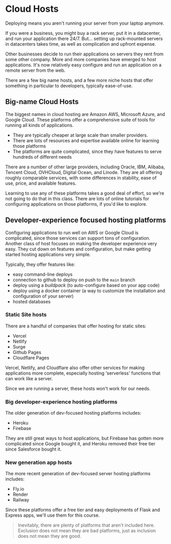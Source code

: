 # Cloud Hosts

Deploying means you aren't running your server from your laptop anymore.

If you were a business, you might buy a rack server, put it in a datacenter, and run your application there 24/7. But... setting up rack-mounted servers in datacenters takes time, as well as complication and upfront expense.

Other businesses decide to run their applications on servers they rent from some other company. More and more companies have emerged to _host_ applications. It's now relatively easy configure and run an application on a remote server from the web.

There are a few big name hosts, and a few more niche hosts that offer something in particular to developers, typically ease-of-use.

## Big-name Cloud Hosts

The biggest names in cloud hosting are Amazon AWS, Microsoft Azure, and Google Cloud. These platforms offer a comprehensive suite of tools for running all kinds of applications.

- They are typically cheaper at large scale than smaller providers.
- There are lots of resources and expertise available online for learning those platforms
- The platforms are quite complicated, since they have features to serve hundreds of different needs

There are a number of other large providers, including Oracle, IBM, Alibaba, Tencent Cloud, OVHCloud, Digital Ocean, and Linode. They are all offering roughly comparable services, with some differences in stability, ease of use, price, and available features.

Learning to use any of these platforms takes a good deal of effort, so we're not going to do that in this class. There are lots of online tutorials for configuring applications on those platforms, if you'd like to explore.

## Developer-experience focused hosting platforms

Configuring applications to run well on AWS or Google Cloud is complicated, since those services can support tons of configuration. Another class of host focuses on making the developer experience very easy. They cut down on features and configuration, but make getting started hosting applications very simple.

Typically, they offer features like:
- easy command-line deploys
- connection to github to deploy on push to the `main` branch
- deploy using a _buildpack_ (to auto-configure based on your app code)
- deploy using a docker container (a way to customize the installation and configuration of your server)
- hosted databases

### Static Site hosts

There are a handful of companies that offer hosting for static sites:
- Vercel
- Netlify
- Surge
- Github Pages
- Cloudflare Pages

Vercel, Netlify, and Cloudflare also offer other services for making applications more complete, especially hosting 'serverless' functions that can work like a server.

Since we are running a server, these hosts won't work for our needs.

### Big developer-experience hosting platforms

The older generation of dev-focused hosting platforms includes:
- Heroku
- Firebase

They are still great ways to host applications, but Firebase has gotten more complicated since Google bought it, and Heroku removed their free tier since Salesforce bought it.

### New generation app hosts

The more recent generation of dev-focused server hosting platforms includes:
- Fly.io
- Render
- Railway

Since these platforms offer a free tier and easy deployments of Flask and Express apps, we'll use them for this course.

> Inevitably, there are plenty of platforms that aren't included here. Exclusion does not mean they are bad platforms, just as inclusion does not mean they are good.
